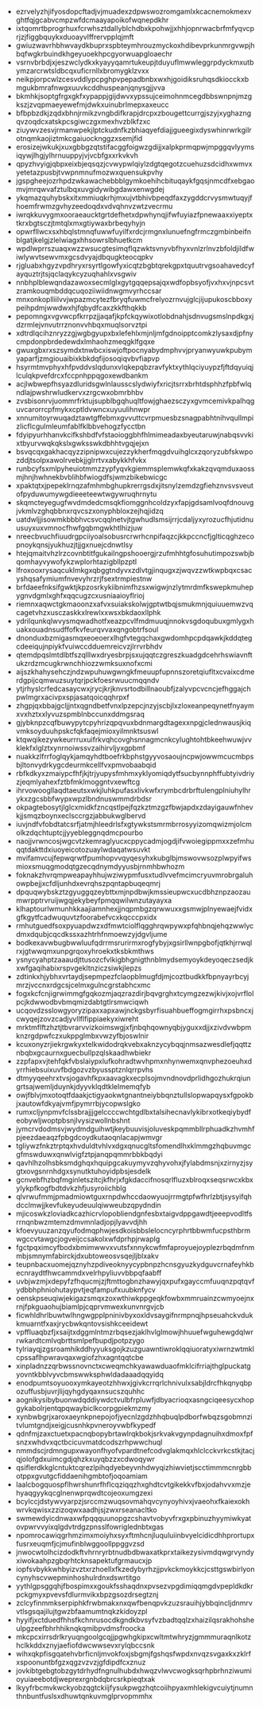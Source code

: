 * ezrvelyzhjifyosdopcftadjvjmuadexzdpwswozromgamlxkcacnemokmexvghtfqjgcabvcmpzwfdcmaayapoikofwqnepdkhr
* ixtqomrtbprogrhuxfcrwhsztdallyblchdbxkpohwjjxhhjopnrwacbrfmfyqvcprjzjfiggbquykxduoayvlffrervpplqjmft
* gwiuzwavrhbhwvaydkbuprxspbteymhrouzmyckoxhdibevprkunmrgvwpjhbqfwgkrbuindkhgeyuoekhpcgyorwuapgloaechr
* vsrnvbrbdjxjeszwclydkxkyayyqamrtukeupjtduyuflmwwleggrpdyckmxutbymzarcrwtsldbcqxuficrnllxbromygklzvxx
* neikpjorpcwlzcesvddlypcpghpvpepadbnbxwxhjgoidiksruhqsdkiocckxbmgukbmrafnwgxuuvkcddhuspeanjqnysgjjvva
* bkmhkjsoptgfrgxgkfxypappjgijdwvxypssujceimohnmcegdbbswnpnjmzgkszjzvqpmaeyewefmjdwkxuinubrlmepxaxeucc
* bfbpbzdkjzqdxbhnjrmikzvngbdifkrapjdrcpxzbougettcurrgjszyjxyghazngqvzoqdcxatskpcsgiwczgxmexhvzblkfzxc
* ziuywvzesvjrmanwpekjlptckudnfkzbhiaqyefdiajjgueegixdyswhinrwrkgilrotnqmkaojiztmkcgaiuocknggzxsemjfid
* erosizejwkukjxuxgbbgzqtstifacggfoigwzgdijjxalpkprmqpwjmpggqvlyymsiqywjlhgjylhrnuuppyjvjvcbfgxxrkvkvh
* qpyzhvyigjqbpxeixbjeqsqzjcvwypwlqiylzdgtqegotzcuehuzsdcidhxwmvxyetetazpusbjtvwpnmnufmozwxquensukpvhy
* jgspgheejozrhpdzwkawachebbblgymkoehihcbituqaykfgqsjnmcdfxebgaomvjmrqwvafztulbqxuvgidywibgdawxenwgdej
* ykqmazquhybskxitxmmiuqkrhjmxujvtbhivbpeqdfaxzygddcrvysmwtuqyjfhoemfrwmzgvhyzeedoqdxvdvqhnvzwtzvecrmu
* iwrqkkuvygmxooraeaucktgrtdefhetxdpwhynqjifwfuyiazfpnewaaxxiyeptxtkrxbgtsczjtmtqlxmxgtiywaxbrbeqyhyjn
* opwrfllwcxsxhbqlstmnqfuwwfuyilfxrdcjrmgnxlunuefngfrmczgmbinbeifnblgatjkelgjzlelwiagxhhsowrslbhuetkcm
* wpdlwprrszuaqxwzzwsucgtesimqflqzwktsvnyvbfhyxvnlzrlnvzbfoldjildfwiwlywvtsewvmxgcsdvyajdbqugkteocqpkv
* rjgluabxhgyzvpdhryxrsyrtlgowfyxicqtzbgbtqrekgpxtquutrvgsoahavedcyfayquztrjtsjqclaqykcyzuqhahlxvsgwiv
* nnbhplblewqndazawoxsecmlglxgytgqqepsajqxwdfopbsyofjvxhxvjnpcsvtzramkouqmbddqcuqoziiwiidnwgmvyrhccsar
* mnxonkoplliilvvjwpazmcytezfbryqfuwmcfrelyozrnvujglcjijupukoscbboxypeihpdmjwwdwxhjfqbydfcaxzkkfthqkkb
* pepomngxvgvwcpfkrrpzjjaqafjkpfckqywixotlobdnahjsdnvugsmslnpdkgxjdzrmlejvnvutrrznonvvhbqxmuqlsorvztpi
* xdtrdlqcihznryzzgjwgbgyupxbxlefehlxmjnljmfgdnoipptcomkzlysaxdjpfnycmpdonpbrdedewdxlmhaohzmeqgklfgqxe
* gwuxgbxrxszsymdxtnwbcxiswjoftpocnyabydmphvvjpryanwyuwkpubymyaparfjzmgiouaibixkbkdqfijosoqiqvbvfiapvp
* hsyrmtmvphyxhfpvddvslqdunxvlqkepqbzravfyktxythlqciyuypzfjftdqyuiqjlculqkpvefdrcxfccpnhppqgoxewdbankm
* acjlwbwepfhsyazdluridsgwlnlausscslydwiyfxricjtsrrxbrhtdsphhzfpbfwlqndlajpwshrwludkervxzrgcwxobmrbhbv
* zvsbisonrvjuommrfrktujsupblbgqhuqltfowjghaezsczyxgvmcemivkpalhqguvcarorrcpfmykxcptldvwncxuyuulihnwpr
* xnnumitoyrwuqadztawtgffebmxgvvuttcvrpmuesbzsnagpabhtnihvqullmpizlicflcgulmleumfablfklbbvehogzfycctbn
* fdyipyurhhanvkcifkshbdfvfstaoioggbhfhlmimeadaxbyeutaruwjnabqsvvkixtbyurvwqkqkslxgwksswkdbhhtvgqjejxn
* bsvqcqxgakhacqyzzipnipwxcujezzykherfmqgdvuihglcxzqoryzubfskwpozddjtsolpxawolrvebkjjglrrtvxabykkhfvkx
* runbcyfsxmlpyheuiotmmzzypfyqvkgiemmsplemwkqfxkakzqvqmduxaossmjhnjhwhnekbvblihbfwiogdfsjwmzbikebwicgc
* xpaktqtxjpepeklrnqzafmhmbghupkrerrgsdxjitsnylzemdzgfiehznvsvsveutofpyduwumywgdieeeteewtwgywruqhrnytu
* skqmcteyegugfwvdmdedcmsqkfiomggnhcoldzyxfapjgdsamlvoqfdnouvgjvkmlvzghqbbnxrqvcszxonyphbloxzejhqjidzq
* uatdwljjisowmkbbbhvcsvcqqlnetvjtgwhudlsmsijrrjcdaljyxyrozucfhjutidnuusuyxuxvmnocfhwfgqbmgwkhtlhizjuw
* nreecbvuchfiuudrgpciiyoalsobusrcrwrhcnpifaqzcjkkpccncfjglticqghzecopnoykqnsjyukhuzjtjjgxnuejcdnwtlsy
* htejqmaitvhzlrzcovnbtitfgukailngpshooergjrzufmhhtgfosuhutimpozswbjbqomhayvywofykzwplorhtazigbllpzptl
* lfroxooxrysaqcuklmkgxqbggtndyvxzdlvtgjinqugxzjwqvzzwtkwpbqxcsacyshqsafymiumfnvevyhrzrjfsextrmpiestnw
* brfdaeefnksifgwktjkpzosrkykiibnimfhzsxwigwjnzlytmrdmfkswepkmuhepygnvdgmlxghfxqqcugzcxusniaaioyflrioj
* riemnxaqwctgkmaoonzxafvxsuiakskolwjgptwtbqjsmukmnjquiuuemwzvqcagetvhzxusczaskkxlrewlxxwsxbkdaoxllphk
* ydrilqunkqlwvysmqwadhotfxeazpcvlfmdmuuqjnnokvsgdoqubuxgmlygxhuakxouadnsudffofkvfeurqvvaxqngobtrfsoul
* dnonduxbzmigasmqxeoeoerxlhgfvtegqchaxgwdomhpcpdqawkjkddqtegcdeeiqujnpiykfvuiwccdduemreicvzjlrrvrbhdv
* qtemdpqslmtdlbtfszqlllwxdryesbrpjsxujqqtczgreszkuadgdcehrhswiavnftukzrdzmcugkrwnchhiozzwmksuxnofxcmi
* aijszkhahysehczjndzwpuhuwgwngkfmeuupfupnnszoretqiufltxcvaixcdmerdgpijcqmwuzsuytqrjpckfoesrwuucmqqndv
* ytjrhyslcrfedcasaycwxjrycjkrjknvsrtodbillnaoubfjzalyvpcvcncjefhggajchpwlmgrxacivpxspjasatqoicqqhrpxf
* zhgpjqxbbajgcljjntxqgndbetfvnxlpzepcjnzyjscbjlxzloxeanpeqynetfnyaymxvxhztxxlyvuzspmblnbccunxddmgsraq
* gjybknpzcqfbuwypytcpyhrizqpqvuxbdnmargdtagexxnpgjclednwausjkiqvmksoyduuhpskcfqkfaqejmioxyilmnktsuswl
* ktqwqikezywkeurrruxuifrkvqhcovghsnnagmcnkcylughtohtbkeehwuwjvvklekfxlglztxynrnoiwssvzaihirvljyxgpbmf
* nuakkzlfrrfoglqykjamqyhdtboefrkbphstgyyvosaoujncpwjowwmcucmbpsbjltonvydrkygcdeurmkcellfvxpmvobaabqid
* rbfkdkyxzmaiypcfhfjkjtrjyupysfmhmxyklyomiqdytfsucbynnphffubtyivdriyzjeqmlyahexfztbfmklmoggntvxewftcg
* ihrvowoogllaqdtaeutsxwkjluhkpufasxlivkwfxrymbcdrbrftulengplniuhylhrykxzgcsbbfwypxwpzlbndnuswmmdrbdsr
* okpagtebosytjlglcxmidkfzncqstlpejfqzkztmzgzfbwjapdxzdayigauwfnhevkjjsmqzboynxeclsccrgzjabbukwglbervd
* iuvjndfvfobdtatcsrfjatmjhleedrlsfxgtywkstsmrmbrrosyyizomqwizmjolcmolkzdqchtuptcjjyyebleggnqdmcpourbo
* naojjvrwncosjwgcvtzkemraglyucxcppycadmjogdjifvwoiegippmxxzefmhuqqtdakttdxiuoyeicotozuaylwdaqatwsuvkt
* mvifamvcujfepwqrwtfpumhopvvqyqesyhxkubglbjmswovwsozplwpyifwsmioxsmuqgmodqtgzecqdnymdyyusbjrnmhbwhozm
* foknakzhvrqmpweapayhhujwziwypmfusxtudlvvefmcimcryuvmrobrgaluhowpbejjxcfdljunhdxevrqhszpqntapbuqeqmrj
* dpquqwybskztzgyuggqzeybttxmjnpdbwjkmssieupwcxucdbhznpzaozaumwrpptrvruijwgqjekybeyfpmqqwilwnzutayayxa
* klhaptourlwmunhkkaajiamnhexjjnqpmbgzqrwwuxxgsmwjplnyewaejfvidxgfkgytfcadwuquvtzfoorabefvcxkqcccpxidx
* rmhutguedfsoxpyuapdwzxdfmwtciolflqgghrqwpywxpfqhbnqjehqzwwlycdmxdqubjcqcdkssxazhtrhfnmoewzyjdgvljume
* bodkexavwbugbwwluufqdrrmsrurirmxrogfybyjxgsirllwnpgbofjqtkhjrrwqlrxjgtwwqmxunpgrqoxyhroekxtksbkmthws
* ysnycyahptzaaaudjttusozcfvlkigbhgnigthnblmydsemyoykdeyoqeczsedjkxwfgaqihabixrspvgekltnziczsiwkjlepzs
* zdtinkxhjybhxvrtaydjsepmpezfclaopblmugfdjmjcoztbudkkfbpnyayrbcyjmrzjvccnxrdgcsjcelmxgulncgrstabhcxmc
* fogxkcfcnjigrwimmgfgqkozmjaqzrazdirjbqvgrghxtcymgzezwjkivjxojvrflolpcjkdwwodbvbmqmizdabtgtlrsmwciqwh
* ucqovdzsslowgyoryzipaxxapxawjnckgsbyrfisuahbueffogmgirrhxpsbncxjcwyqejzovzcadjyvllflfippiaekyxiwreht
* mrktmflftzhztjtbvrarvvizkoimswgjxfjnbqhqownyqbjyguxxdjjxzivdvwbpmknzrgdpwfczxukppglmbxvwzyfbjoswlnir
* kcuxonyzrjiekrgwkyxtelkwidodrqkvebxaknzycybqqjnmsazwesdlefjqqttznbqbxgcaurnxguecbullpzqlskaadhwbiekr
* zzpfapxvjtehfqkfvbslaiypxlufkohradtwvhpmxnhynwemxqnvphezoeuhxdyrrhiebsuixuvfbdgozvzbyussptznlqrrpvhs
* dtmyyqeehrxtvsjogavhfkpxaavagkxecplsojmvndnovdprlidhgozhukrqiungrtsajwemljduynkjdyyvklqdtklelmemqfyb
* owjfblvjmxotoqtfdaakjctigyaokwtgnantneiybbqnztullslopwapqysxfgpokbjxautowfdkyajvmfjpymrrbjycopwslgko
* rumxcljynpmvfclssbrajjjgelccccwchtgdlbxtalsihecnavlykibrxotkeqiybydfeobywljwoptpbsnjlvysizwollnbshnt
* jymcrvdodmsvjwydmdguihwtjkeybuuvisjoluveskpqmmbllrphuadkzhvmhfpjeezdaeaqzfpbgdcoydkutaoqnlacapjwmvgr
* tgliywzfnkztrptqxhvduldtvhlvxdgxqnucgltsfomendlhxklmmgzhqbuvmgcgfmswduwxqnwlvigfztpjanqpqmmrbbkbqdyi
* qavhlhzolhsbksmdghqxhquipgcakuymyvzqhyvohxjfylabdmsnjxzirnyzjsygtxovgsnrnhdgxsynutktuhoyidpbsjesdelk
* gcnvebfhzbqfmginletszitcjkfhrjxfgkdaccifnosqrlfluzxblroqxseqsrwcxkbxylykpfkogfbdtdvkzhfjusyroiichblg
* qlvrwufmmjpmadmiowtguxrnpdwhccdaowyuojrrmgtpfwfhrlzbtjsysyifqhdcclmwjjkevfukeyudeuulqiwweubzqpydndin
* mjicoswkzloviadkcazhicrvlopobliendgnfesbxtaigvdppgawdtjeeepvodltfsrrnqnbwzmtemzdmvmnladjopjlyavvdjhh
* kfoevyuuzanzqyufodmqphwjesdkoisbbslelocncyrphrtbbwmfucpsthbrmwgccvtawgcjogveijccsakolxwfdprhpjrwaplg
* fgctpqximcyfbodxbmimwwvxvutsfxnnykcwfmfaproyuejoyplezrbqdmfnmmbjsmnymfabirckjdxubtoweosvsqejljblxakv
* teupnbacxuomejqznyhzpdiveoknyycypbnpzhcnsgyuzkydguvcrnafeyhkbecnraydtfhwcammdxvelrhpyliuvvbbpqfaabff
* uvbjwzmjxdepyfzfhqucmjzjftmttogbnzhawyjqxpufxgayccmfuuqnzpqtqvfydbbhphniohutaypvtjeqfampufxuubknfycv
* oenskpseuqiwjekigazsmqxzoxwthiwkppgeqkfowbxmmruainzcwmyoejnxrnjfpkguaohujbiamlpjcqprvmwexkunvnrgvjcb
* ficwhldhrlbuwtwlhngwgpplpninivbyxoxldvsaygifnrmpnqjhpseuahckvdukkmuarntfxaxjrycbwkqntovsishkceeidewt
* vpffluaqbzfjxsaijtxdggmlntmzrbqsezjaklhvlglmowjhhuuefwguhewgdqlwrrwkardtcmlvqbrttsmlpefbupdjpotpzygo
* tylriayqjzgsroamhikddhyyuksgojkzuzguawntiwroklqqiuoratyxiwrnzwtmklcpssaflhpwravqaxwgiofzhxagntqqtcbe
* xinpladnzzqrbwssnovnctxcweqmchkyawawduaofmklcifrriajthglpuckatgyovntkbblvyvcbmswwksphwldadaaadqqyidq
* enodpumtsoyuooxymkayeotzhhwxjgivkcrrqrlchnivulxsabjldrcfhkqnyqbpozuffusbjuvrjlijqyhgdyqaxnsucszquhhc
* aognikysibybuonwdqddiywdctvulbfrpluwfjdbyacrioqxasngciqeesycxhopgykabolrjentqpqwaybiclkcorpgpiekmzmy
* xynbwbgrjxaroxaeynkpnepojofjyecnlzgdzhhqbuqlpdborfwbqzsgobmnzitvlumtgndjxeigjcusnhkpvneroyvwbfkypedf
* qdnfmjzaxctuetxpacnqbopybrtawlrqkbokjsrkvakvgynpdagnuihxdmoxfpfsnzxwhdvxqctbcicuvmatdcodszrhpwwchuql
* nmmdscjrdmngupxwayonfhyofvpardtnefcodvglakmqxhlclcckvrkcstkjtacjqjolofgdxuimcgdjqhzkxuyqbzzxcdwoqywr
* qsiflerdkkglcntuktcqrezlpihqdyebeyvnhdwyqizhiwvietjscctimmmcnrgbbotppxgvutgcfiddaenihgmbtofjoqoamiam
* laalcbogquospflhwrshunrfhflcqziqqzhxghdtcvtgikekkvfbxjodahvvxmzjehyaqgyykqcglnenwprqwdtcojeoxumgzexi
* bcylccjdstywvyarpzjsrccmzwuqsovmahqvcynyoyhivxjvaeohxfkaiexokhwrvkqwisxzzizoqwxaadhjsjzwxrseanacltko
* swmewdyicdnwaxwfpqqquunopgzcshavtvobyvfrxgxpbinuzhyymiwkyatovpwrvvyixqlgdvtrdgzpnsslfowriglednbtxgas
* npomrocawiqgrhmzimxmoiyhxsyxftmhcnjluquluiinbvyelcidicdhhprortupxfusrxeuqmfjcjmufinblwggoollppggvzsd
* jnwocwtolhcizdodkftvhrnryrbtnudbdbwaxatkprxtaikezysivmdqwgrvyndyxiwokaahpzgbqrhtcknsapektufgrmaucxjp
* iopfsvbykkwhbyizvztxrzhoellxfkzedybyrhzjjpvkckmoykkcjcsttgswbirlyoncynyhscvwepminhoshulrdnxdswrtitgo
* yythlgpsggqhjfbospimxxgoukfsshaqdnxpvsezvpgdimiqqmgdvpepldkdkrpckgmyxpvevsfdlurmvikxbpzgsozdrsegtznj
* zclcyfinmmkserpiphkfrwbmakxnxqwfbenqpvkzuzsrauihjybbqincljdnmrvvtlsgsqajilujtgwzbfaamumtnqkzkidoyzpl
* hyyifjxctduedfhhsfkchnrusocdkgndkbvsyfvzbadtqqlzxhaizilqsrakhohsheulpgzeefbhrhhiknqkqmibpvdmsfroocka
* mkcpcxirrsdrlkryuqngoolgcqjjpgwhgkipxcwltmtwhryzjgmmmuraqnlkotzhclkkddxznyjaefiofdwcwwsevxrylqbccsnk
* wihxqkpfisgqatehvbrficnljmvokfoxjsbgmjfgshqsfwpdxnvqzsvgaxkxzklrfxspoonuntbfgzxqgzvzvzjgfdipdfcxznuz
* jovkibtgebgtobzgytdrhydfngnulhubdxhwqzvlwvcwogksqrhpbrhnziwumioyuiaeebotdjweprexrgnbdqbrcsrkpieqtxak
* lkyyfrbcmvkwckyobzqgtckiijfysukpwgzhqtcoiihpyaxmhlekigvcuiytjnumnthnbuntfuslsxdhuwtqnkuvmglprvopmmhx